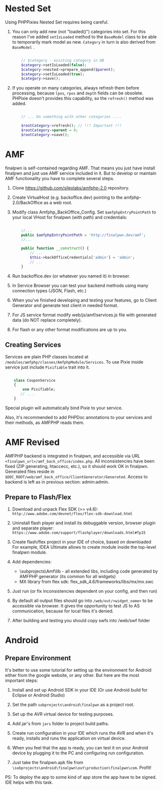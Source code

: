 Nested Set
==========

Using PHPPixies Nested Set requires being careful.

1. You can only add new (not "loaded()") categories into set.
    For this reason I've added `setIsLoaded` method to the `BaseModel` class to be able to temporarily mark model as new.
    `Category` in turn is also derived from `BaseModel` .
    
    ```php

        // $category - existing category in DB
        $category->setIsLoaded(false);
        $category->nested->prepare_append($parent);
        $category->setIsLoaded(true);
        $category->save();
    ```

2. If you operate on many categories, always refresh them before processing, because `lpos`, `rpos` and `depth` fields can be obsolete.
    PHPixie doesn't provides this capability, so the `refresh()` method was added.

    ```php

        // ... Do something with other categories ....

        $rootCategory->refresh(); // !!! Important !!!
        $rootCategory->parent = 0;
        $rootCategory->save();

    ```

AMF
===

finalpwn is self-contained regarding AMF. That means you just have install finalpwn and just use AMF service included in it.
But to develop or maintain AMF functionality you have to complete several steps.

1. Clone https://github.com/silexlabs/amfphp-2.0 repository.

2. Create VirtualHost (e.g. backoffice.dev) pointing to the amfphp-2.0/BackOffice as a web root.

3. Modify class Amfphp_BackOffice_Config. Set `$amfphpEntryPointPath` to your local VHost for finalpwn (with path) and credentials:

    ```php

        //...
        public $amfphpEntryPointPath = 'http://finalpwn.dev/amf';
        //...

        public function __construct() {
            // ...
            $this->backOfficeCredentials['admin'] = 'admin';
            // ...
        }
    ```

4. Run backoffice.dev (or whatever you named it) in browser.

5. In Service Browser you can test your backend methods using many connection types (JSON, Flash, etc.)

6. When you've finished developing and testing your features, go to Client Generator and generate test client in needed format.

7. For JS service format modify web/js/amf/services.js file with generated data (do NOT replace completely).

8. For flash or any other format modifications are up to you.

## Creating Services

Services are plain PHP classes located at `/modules/amfphp/classes/AmfphpModule/Services`. 
To use Pixie inside service just include `Pixifiable` trait into it.

```php

    class CouponService
    {
        use Pixifiable;
       // ....
    }
```

Special plugin will automatically bind Pixie to your service.
 
Also, it's recommended to add PHPDoc annotations to your services and their methods, as AMFPHP reads them.

AMF Revised
===========

AMFPHP backend is integrated in finalpwn, and accessible via URL `<finalpwn_url>/amf_back_office/index.php`.
All inconsistencies have been fixed (ZIP generating, htaccecc, etc.), so it should work OK in finalpwn.
Generated files reside in `$DOC_ROOT/web/amf_back_office/ClientGenerator/Generated`.
Access to backend is left as in previous section: admin:admin.


## Prepare to Flash/Flex

1. Download and unpack Flex SDK (>= v4.6):
`http://www.adobe.com/devnet/flex/flex-sdk-download.html`

2. Uninstall flash player and install its debuggable version, browser plugin and separate player:
`https://www.adobe.com/support/flashplayer/downloads.html#fp15`

3. Create flash/flex project in your IDE of choice, based on downloaded
For example, IDEA Ultimate allows to create module inside the top-level finalpwn module.
  
4. Add dependencies:
    * \subprojects\Amf\lib   - all extended libs, including code generated by AMFPHP generator (its common for all widgets)
    * MX library from flex sdk:  flex_sdk_4.6/frameworks/libs/mx/mx.swc
    
5. Just run (or fix inconsistencies dependent on your config, and then run)

6. By default all output files should go into `/web/out/<widget_name>` to be accessible via browser. It gives
    the opportunity to test JS to AS communication, because for local files it's denied.
    
7. After building and testing you should copy swfs into /web/swf folder



Android
=======

## Prepare Environment

It's better to use some tutorial for setting up the environment for Android either from the google website, or any other.
But here are the most important steps:

1. Install and set up Android SDK in your IDE (Or use Android build for Eclipse or Android Studio)

2. Set the path `subprojects\android\finalpwn` as a project root.

3. Set up the AVR virtual device for testing purposes.

4. Add jar's from `jars` folder to project build paths.

5. Create run configuration in your IDE which runs the AVR and when it's ready, installs and runs the application on virtual device.

6. When you feel that the app is ready, you can test it on your Android device by plugging it to the PC and configuring run configuration.

7. Just take the finalpwn.apk file from `\subprojects\android\finalpwn\out\production\finalpwn\com`. Profit!

PS: To deploy the app to some kind of app store the app have to be signed. IDE helps with this task.